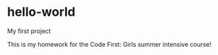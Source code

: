 # hello-world
My first project

This is my homework for the Code First: Girls summer intensive course!
